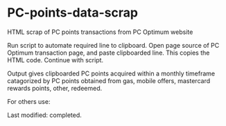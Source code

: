 # PC-points-data-scrap
HTML scrap of PC points transactions from PC Optimum website

Run script to automate required line to clipboard. Open page source of PC Optimum transaction page, and paste clipboarded line. This copies the HTML code.
Continue with script. 

Output gives clipboarded PC points acquired within a monthly timeframe catagorized by PC points obtained from gas, mobile offers, mastercard rewards points, other, redeemed.

For others use:

Last modified: completed.
